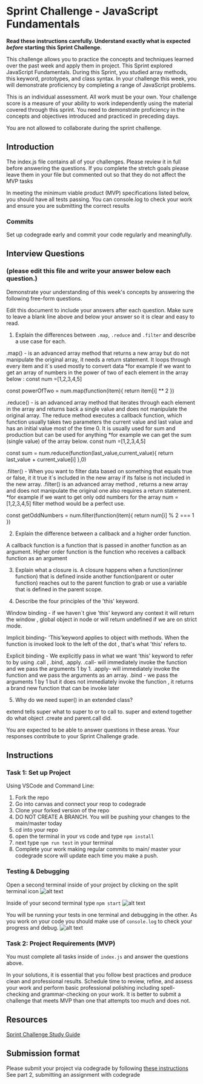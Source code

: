 # Sprint Challenge - JavaScript Fundamentals

**Read these instructions carefully. Understand exactly what is expected _before_ starting this Sprint Challenge.**

This challenge allows you to practice the concepts and techniques learned over the past week and apply them in project. This Sprint explored JavaScript Fundamentals. During this Sprint, you studied array methods, this keyword, prototypes, and class syntax. In your challenge this week, you will demonstrate proficiency by completing a range of JavaScript problems.

This is an individual assessment. All work must be your own. Your challenge score is a measure of your ability to work independently using the material covered through this sprint. You need to demonstrate proficiency in the concepts and objectives introduced and practiced in preceding days.

You are not allowed to collaborate during the sprint challenge. 

## Introduction

The index.js file contains all of your challenges. Please review it in full before answering the questions. If you complete the stretch goals please leave them in your file but commented out so that they do not affect the MVP tasks 

In meeting the minimum viable product (MVP) specifications listed below, you should have all tests passing. You can console.log to check your work and ensure you are submitting the correct results 

### Commits

Set up codegrade early and commit your code regularly and meaningfully. 

## Interview Questions
### (please edit this file and write your answer below each question.)
Demonstrate your understanding of this week's concepts by answering the following free-form questions.

Edit this document to include your answers after each question. Make sure to leave a blank line above and below your answer so it is clear and easy to read.

1. Explain the differences between `.map`, `.reduce` and `.filter` and describe a use case for each. 

 .map() - is an advanced array method that returns a new array but do not manipulate the original array, it needs a return statement. It loops through every item and it`s used mostly to convert  data 
*for example  if we want to get an array of numbers in the power of two of each element in the array below :
 const num =[1,2,3,4,5]

const powerOfTwo = num.map(function(item){
    return item[i] ** 2
})

.reduce() - is an advanced array method that iterates through each element in the array and returns back a single value and does not manipulate the original array. The reduce method executes a callback function, which function usually takes two parameters the current value and last value and has an initial value most of the time 0.
It is usually used for sum and production but can be used for anything
 *for example we can get the sum (single value) of the array below.
const num =[1,2,3,4,5]

const sum = num.reduce(function(last_value,current_value){
    return last_value + current_value[i]
},0)


.filter() - When you want to filter data based on something that equals true or false, it it true it`s included in the new array if its false is not included in the new array.
.filter() is  an advanced array method , returns a new array and does not manipulate the original one also requires a return statement.
*for example if we want to get only odd numbers for the array num =[1,2,3,4,5] filter method would be a perfect use.

const getOddNumbers = num.filter(function(item){
    return num[i] % 2 === 1 
})

2. Explain the difference between a callback and a higher order function.

A callback function is a function that is passed in another function as an argument.
Higher order function is the function who receives a callback function as an argument

3. Explain what a closure is.
A closure happens when a function(inner function) that is defined inside another function(parent or outer function) reaches out to the parent function to grab or use a variable that is defined in the parent scope.

4. Describe the four principles of the 'this' keyword.

Window binding - if we haven`t give 'this' keyword any context it will return the window , global object in node
 or will return undefined if we are on strict mode.

Implicit binding- 'This'keyword applies to object with methods. When the function is invoked look to the left of the dot , that's what 'this' refers to.

Explicit binding - We explicitly pass in  what we want 'this' keyword to refer to by using .call , .bind, .apply.
.call-  will immediately invoke the function and we pass the arguments 1 by 1.
.apply- will immediately invoke the function and we pass the arguments as an array.
.bind - we pass the arguments 1 by 1 but it does not immediately invoke the function , it returns a brand new function that can be invoke later


5. Why do we need super() in an extended class?

extend tells super what to super to or to call to.
super and extend together do what object .create and parent.call did.

You are expected to be able to answer questions in these areas. Your responses contribute to your Sprint Challenge grade. 

## Instructions

### Task 1: Set up Project

Using VSCode and Command Line:


1. Fork the repo
2. Go into canvas and connect your reop to codegrade
3. Clone your forked version of the repo
4. DO NOT CREATE A BRANCH. You will be pushing your changes to the main/master today
5. cd into your repo
6. open the terminal in your vs code and type `npm install`
7. next type `npm run test` in your terminal
8. Complete your work making regular commits to main/ master your codegrade score will update each time you make a push.


### Testing & Debugging

Open a second terminal inside of your project by clicking on the split terminal icon
![alt text](assets/split_terminal.png "Split Terminal")

Inside of your second terminal type `npm start` 
![alt text](assets/npm_start.png "type npm start")

You will be running your tests in one terminal and debugging in the other. As you work on your code you should make use of `console.log` to check your progress and debug.
![alt text](assets/tests_debug_terminal_final.png "your terminal should look like this")

### Task 2: Project Requirements (MVP)

You must complete all tasks inside of `index.js` and answer the questions above.

In your solutions, it is essential that you follow best practices and produce clean and professional results. Schedule time to review, refine, and assess your work and perform basic professional polishing including spell-checking and grammar-checking on your work. It is better to submit a challenge that meets MVP than one that attempts too much and does not.

## Resources
 
 [Sprint Challenge Study Guide](https://www.notion.so/lambdaschool/Unit-1-Sprint-3-Study-Guide-033a9a00659a4ef98c12eb97e49a6110)

## Submission format

Please submit your project via codegrade by following [these instructions](https://lambdaschool.notion.site/lambdaschool/Lambda-School-Git-Flow-Step-by-step-269f68ae3bf64eb689a8328715a179f9) See part 2, submitting an assignment with codegrade
